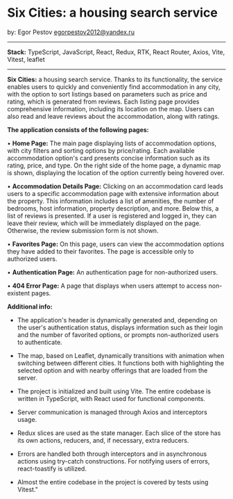 # Six Cities: a housing search service
by: Egor Pestov <egorpestov2012@yandex.ru>


---

<b>Stack:</b> TypeScript, JavaScript, React, Redux, RTK, React Router, Axios, Vite, Vitest, leaflet

---

<b>Six Cities:</b> a housing search service. Thanks to its functionality, the service enables users to quickly and conveniently find accommodation in any city, with the option to sort listings based on parameters such as price and rating, which is generated from reviews. Each listing page provides comprehensive information, including its location on the map. Users can also read and leave reviews about the accommodation, along with ratings.

<b>The application consists of the following pages:</b>

• <b>Home Page:</b> The main page displaying lists of accommodation options, with city filters and sorting options by price/rating. Each available accommodation option's card presents concise information such as its rating, price, and type. On the right side of the home page, a dynamic map is shown, displaying the location of the option currently being hovered over.

• <b>Accommodation Details Page:</b> Clicking on an accommodation card leads users to a specific accommodation page with extensive information about the property. This information includes a list of amenities, the number of bedrooms, host information, property description, and more. Below this, a list of reviews is presented. If a user is registered and logged in, they can leave their review, which will be immediately displayed on the page. Otherwise, the review submission form is not shown.

• <b>Favorites Page:</b> On this page, users can view the accommodation options they have added to their favorites. The page is accessible only to authorized users.

• <b>Authentication Page:</b> An authentication page for non-authorized users.

• <b>404 Error Page:</b> A page that displays when users attempt to access non-existent pages.

<b>Additional info:</b>

* The application's header is dynamically generated and, depending on the user's authentication status, displays information such as their login and the number of favorited options, or prompts non-authorized users to authenticate.

* The map, based on Leaflet, dynamically transitions with animation when switching between different cities. It functions both with highlighting the selected option and with nearby offerings that are loaded from the server.

* The project is initialized and built using Vite. The entire codebase is written in TypeScript, with React used for functional components.

* Server communication is managed through Axios and interceptors usage. 

* Redux slices are used as the state manager. Each slice of the store has its own actions, reducers, and, if necessary, extra reducers.

* Errors are handled both through interceptors and in asynchronous actions using try-catch constructions. For notifying users of errors, react-toastify is utilized.

* Almost the entire codebase in the project is covered by tests using Vitest."
